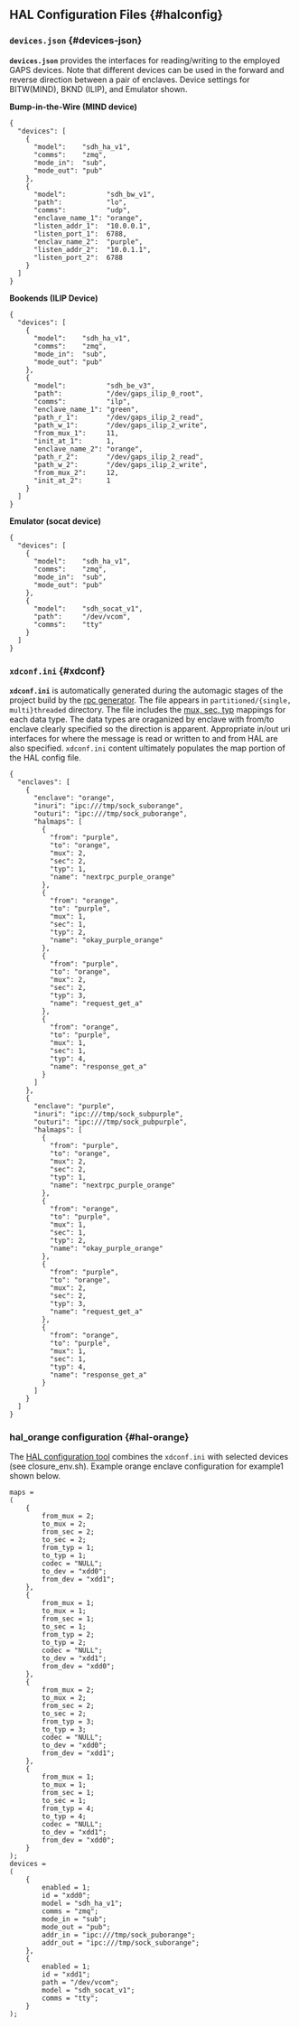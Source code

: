 ## HAL Configuration Files {#halconfig}

### `devices.json` {#devices-json}
**`devices.json`** provides the interfaces for reading/writing to the employed GAPS devices. Note that different devices can be used in the forward and reverse direction between a pair of enclaves. Device settings for BITW(MIND), BKND (ILIP), and Emulator shown. 

**Bump-in-the-Wire (MIND device)**
```
{
  "devices": [
    {
      "model":    "sdh_ha_v1",
      "comms":    "zmq",
      "mode_in":  "sub",
      "mode_out": "pub"
    },
    {
      "model":          "sdh_bw_v1",
      "path":           "lo",
      "comms":          "udp",
      "enclave_name_1": "orange",
      "listen_addr_1":  "10.0.0.1",
      "listen_port_1":  6788,
      "enclav_name_2":  "purple",
      "listen_addr_2":  "10.0.1.1",
      "listen_port_2":  6788
    }
  ]
}
```

**Bookends (ILIP Device)**
```
{
  "devices": [
    {
      "model":    "sdh_ha_v1",
      "comms":    "zmq",
      "mode_in":  "sub",
      "mode_out": "pub"
    },
    {
      "model":          "sdh_be_v3",
      "path":           "/dev/gaps_ilip_0_root",
      "comms":          "ilp",
      "enclave_name_1": "green",
      "path_r_1":       "/dev/gaps_ilip_2_read",
      "path_w_1":       "/dev/gaps_ilip_2_write",
      "from_mux_1":     11,
      "init_at_1":      1,
      "enclave_name_2": "orange",
      "path_r_2":       "/dev/gaps_ilip_2_read",
      "path_w_2":       "/dev/gaps_ilip_2_write",
      "from_mux_2":     12,
      "init_at_2":      1
    }
  ]
}
```

**Emulator (socat device)**
```
{
  "devices": [
    {
      "model":    "sdh_ha_v1",
      "comms":    "zmq",
      "mode_in":  "sub",
      "mode_out": "pub"
    },
    {
      "model":    "sdh_socat_v1",
      "path":     "/dev/vcom",
      "comms":    "tty"
    }
  ]
}
```

### `xdconf.ini` {#xdconf}
**`xdconf.ini`** is automatically generated during the automagic stages of the project build by the [rpc generator](#rpc).  The file appears in `partitioned/{single, multi}threaded` directory. The file includes the [mux, sec, typ](#haltag) mappings for each data type. The data types are oraganized by enclave with from/to enclave clearly specified so the direction is apparent. Appropriate in/out uri interfaces for where the message is read or written to and from HAL are also specified. `xdconf.ini` content ultimately populates the map portion of the HAL config file. 
```
{
  "enclaves": [
    {
      "enclave": "orange",
      "inuri": "ipc:///tmp/sock_suborange",
      "outuri": "ipc:///tmp/sock_puborange",
      "halmaps": [
        {
          "from": "purple",
          "to": "orange",
          "mux": 2,
          "sec": 2,
          "typ": 1,
          "name": "nextrpc_purple_orange"
        },
        {
          "from": "orange",
          "to": "purple",
          "mux": 1,
          "sec": 1,
          "typ": 2,
          "name": "okay_purple_orange"
        },
        {
          "from": "purple",
          "to": "orange",
          "mux": 2,
          "sec": 2,
          "typ": 3,
          "name": "request_get_a"
        },
        {
          "from": "orange",
          "to": "purple",
          "mux": 1,
          "sec": 1,
          "typ": 4,
          "name": "response_get_a"
        }
      ]
    },
    {
      "enclave": "purple",
      "inuri": "ipc:///tmp/sock_subpurple",
      "outuri": "ipc:///tmp/sock_pubpurple",
      "halmaps": [
        {
          "from": "purple",
          "to": "orange",
          "mux": 2,
          "sec": 2,
          "typ": 1,
          "name": "nextrpc_purple_orange"
        },
        {
          "from": "orange",
          "to": "purple",
          "mux": 1,
          "sec": 1,
          "typ": 2,
          "name": "okay_purple_orange"
        },
        {
          "from": "purple",
          "to": "orange",
          "mux": 2,
          "sec": 2,
          "typ": 3,
          "name": "request_get_a"
        },
        {
          "from": "orange",
          "to": "purple",
          "mux": 1,
          "sec": 1,
          "typ": 4,
          "name": "response_get_a"
        }
      ]
    }
  ]
}
```

### hal_orange configuration {#hal-orange}
The [HAL configuration tool](#halconf) combines the `xdconf.ini` with selected devices (see closure_env.sh). Example orange enclave configuration for example1 shown below.

```
maps =
(
    {
        from_mux = 2;
        to_mux = 2;
        from_sec = 2;
        to_sec = 2;
        from_typ = 1;
        to_typ = 1;
        codec = "NULL";
        to_dev = "xdd0";
        from_dev = "xdd1";
    },
    {
        from_mux = 1;
        to_mux = 1;
        from_sec = 1;
        to_sec = 1;
        from_typ = 2;
        to_typ = 2;
        codec = "NULL";
        to_dev = "xdd1";
        from_dev = "xdd0";
    },
    {
        from_mux = 2;
        to_mux = 2;
        from_sec = 2;
        to_sec = 2;
        from_typ = 3;
        to_typ = 3;
        codec = "NULL";
        to_dev = "xdd0";
        from_dev = "xdd1";
    },
    {
        from_mux = 1;
        to_mux = 1;
        from_sec = 1;
        to_sec = 1;
        from_typ = 4;
        to_typ = 4;
        codec = "NULL";
        to_dev = "xdd1";
        from_dev = "xdd0";
    }
);
devices =
(
    {
        enabled = 1;
        id = "xdd0";
        model = "sdh_ha_v1";
        comms = "zmq";
        mode_in = "sub";
        mode_out = "pub";
        addr_in = "ipc:///tmp/sock_puborange";
        addr_out = "ipc:///tmp/sock_suborange";
    },
    {
        enabled = 1;
        id = "xdd1";
        path = "/dev/vcom";
        model = "sdh_socat_v1";
        comms = "tty";
    }
);
```

